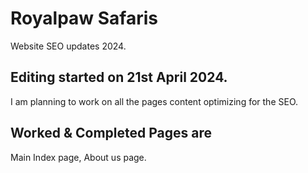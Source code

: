# Royalpaw Safaris
Website SEO updates 2024. 

## Editing started on 21st April 2024. 
I am planning to work on all the pages content optimizing for the SEO.

## Worked & Completed Pages are
Main Index page, About us page. 
